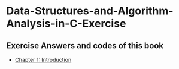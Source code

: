 # Data-Structures-and-Algorithm-Analysis-in-C-Exercise
## Exercise Answers and codes of this book

* [Chapter 1: Introduction]()
```

```

